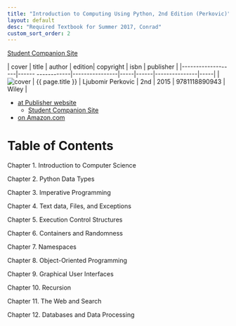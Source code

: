 ```yaml
---
title: "Introduction to Computing Using Python, 2nd Edition (Perkovic)"
layout: default
desc: "Required Textbook for Summer 2017, Conrad"
custom_sort_order: 2
---
```


[Student Companion Site](http://bcs.wiley.com/he-bcs/Books?action=index&itemId=1118890949&bcsId=9532)

| cover             | title                    | author      | edition| copyright |     isbn | publisher |
|-------------------|------        ------------|----------------|-----|------|---------------|-----|
| ![cover](Perk2e.png) | {{ page.title }} | 	Ljubomir Perkovic | 2nd | 2015 | 9781118890943 | Wiley |

* [at Publisher website](http://www.wiley.com/WileyCDA/WileyTitle/productCd-EHEP003201.html)
    * [Student Companion Site](http://bcs.wiley.com/he-bcs/Books?action=index&itemId=1118890949&bcsId=9532)
* [on Amazon.com](https://www.amazon.com/Introduction-Computing-Using-Python-Application-ebook/dp/B01AKSZC9U/ref=sr_1_1?ie=UTF8&qid=1495227327&sr=8-1&keywords=perkovic+2nd+edition)


# Table of Contents

Chapter 1. Introduction to Computer Science

Chapter 2. Python Data Types

Chapter 3. Imperative Programming

Chapter 4. Text data, Files, and Exceptions

Chapter 5. Execution Control Structures

Chapter 6. Containers and Randomness

Chapter 7. Namespaces

Chapter 8. Object-Oriented Programming

Chapter 9. Graphical User Interfaces

Chapter 10. Recursion

Chapter 11. The Web and Search

Chapter 12. Databases and Data Processing

